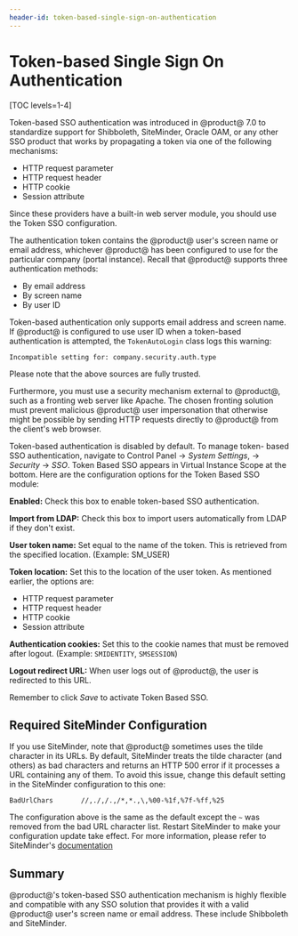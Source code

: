 ```yaml
---
header-id: token-based-single-sign-on-authentication
---
```


# Token-based Single Sign On Authentication

[TOC levels=1-4]

Token-based SSO authentication was introduced in @product@ 7.0 to standardize
support for Shibboleth, SiteMinder, Oracle OAM, or any other SSO product that
works by propagating a token via one of the following mechanisms:

- HTTP request parameter
- HTTP request header
- HTTP cookie
- Session attribute

Since these providers have a built-in web server module, you should use the
Token SSO configuration. 

The authentication token contains the @product@ user's screen name or email
address, whichever @product@ has been configured to use for the particular
company (portal instance). Recall that @product@ supports three authentication
methods:

- By email address
- By screen name
- By user ID

Token-based authentication only supports email address and screen name. If
@product@ is configured to use user ID when a token-based authentication is
attempted, the `TokenAutoLogin` class logs this warning:

    Incompatible setting for: company.security.auth.type

Please note that the above sources are fully trusted. 

Furthermore, you must use a security mechanism external to @product@, such as a
fronting web server like Apache. The chosen fronting solution must prevent
malicious @product@ user impersonation that otherwise might be possible by
sending HTTP requests directly to @product@ from the client's web browser.

Token-based authentication is disabled by default. To manage token-
based SSO authentication, navigate to Control Panel &rarr;
*System Settings*, &rarr; *Security* &rarr; *SSO*. Token Based SSO appears in
Virtual Instance Scope at the bottom. Here are the configuration options for the
Token Based SSO module:

**Enabled:** Check this box to enable token-based SSO authentication.

**Import from LDAP:** Check this box to import users automatically from LDAP if
they don't exist.

**User token name:** Set equal to the name of the token. This is retrieved
from the specified location. (Example: SM_USER)

**Token location:** Set this to the location of the user token. As mentioned
earlier, the options are:

- HTTP request parameter
- HTTP request header
- HTTP cookie
- Session attribute

**Authentication cookies:** Set this to the cookie names that must be removed
after logout. (Example: `SMIDENTITY`, `SMSESSION`)

**Logout redirect URL:** When user logs out of @product@, the user is
redirected to this URL.

Remember to click *Save* to activate Token Based SSO.

## Required SiteMinder Configuration

If you use SiteMinder, note that @product@ sometimes uses the tilde character in
its URLs. By default, SiteMinder treats the tilde character (and others) as bad
characters and returns an HTTP 500 error if it processes a URL containing any of
them. To avoid this issue, change this default setting in the SiteMinder
configuration to this one:

	BadUrlChars       //,./,/.,/*,*.,\,%00-%1f,%7f-%ff,%25

The configuration above is the same as the default except the `~` was removed
from the bad URL character list. Restart SiteMinder to make your configuration
update take effect. For more information, please refer to SiteMinder's
[documentation](https://support.ca.com/cadocs/0/CA%20SiteMinder%20r6%200%20SP6-ENU/Bookshelf_Files/HTML/index.htm?toc.htm?258201.html)

## Summary

@product@'s token-based SSO authentication mechanism is highly flexible
and compatible with any SSO solution that provides it with a valid @product@
user's screen name or email address. These include Shibboleth and SiteMinder.
